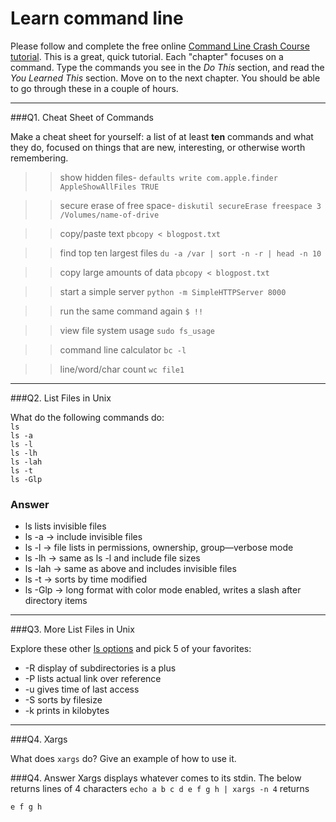 # Learn command line

Please follow and complete the free online [Command Line Crash Course
tutorial](http://cli.learncodethehardway.org/book/). This is a great,
quick tutorial. Each "chapter" focuses on a command. Type the commands
you see in the _Do This_ section, and read the _You Learned This_
section. Move on to the next chapter. You should be able to go through
these in a couple of hours.

---

###Q1.  Cheat Sheet of Commands  

Make a cheat sheet for yourself: a list of at least **ten** commands and what they do, focused on things that are new, interesting, or otherwise worth remembering.

>>show hidden files-
```defaults write com.apple.finder AppleShowAllFiles TRUE```

>>secure erase of free space-
```diskutil secureErase freespace 3 /Volumes/name-of-drive```

>>copy/paste text
```pbcopy < blogpost.txt```

>>find top ten largest files
```du -a /var | sort -n -r | head -n 10```

>>copy large amounts of data
```pbcopy < blogpost.txt```

>>start a simple server
```python -m SimpleHTTPServer 8000```

>>run the same command again
```$ !!```

>>view file system usage
```sudo fs_usage```

>>command line calculator
```bc -l```

>>line/word/char count
```wc file1```


---

###Q2.  List Files in Unix   

What do the following commands do:  
`ls`  
`ls -a`  
`ls -l`  
`ls -lh`  
`ls -lah`  
`ls -t`  
`ls -Glp`  

### Answer

+ ls lists invisible files
+ ls -a -> include invisible files
+ ls -l -> file lists in permissions, ownership, group––verbose mode
+ ls -lh -> same as ls -l and include file sizes
+ ls -lah -> same as above and includes invisible files
+ ls -t  -> sorts by time modified
+ ls -Glp -> long format with color mode enabled, writes a slash after directory items

---

###Q3.  More List Files in Unix  

Explore these other [ls options](http://www.techonthenet.com/unix/basic/ls.php) and pick 5 of your favorites:


* -R display of subdirectories is a plus
* -P lists actual link over reference
* -u gives time of last access
* -S sorts by filesize
* -k prints in kilobytes

---

###Q4.  Xargs   

What does `xargs` do? Give an example of how to use it.

###Q4. Answer
Xargs displays whatever comes to its stdin. The below returns lines of 4 characters
```echo a b c d e f g h | xargs -n 4```
returns 
``` a b c d
e f g h
```
 

